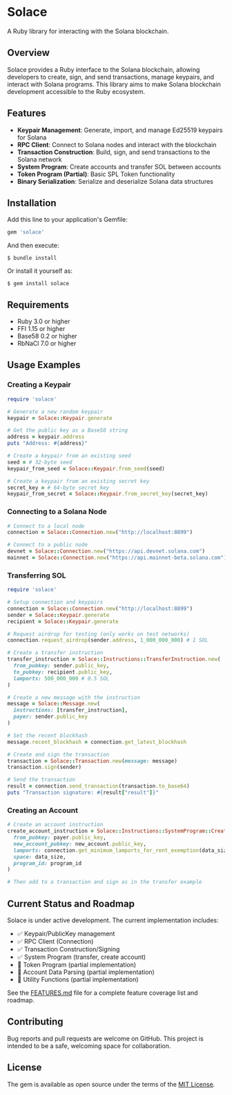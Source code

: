 # Solace

A Ruby library for interacting with the Solana blockchain.

## Overview

Solace provides a Ruby interface to the Solana blockchain, allowing developers to create, sign, and send transactions, manage keypairs, and interact with Solana programs. This library aims to make Solana blockchain development accessible to the Ruby ecosystem.

## Features

- **Keypair Management**: Generate, import, and manage Ed25519 keypairs for Solana
- **RPC Client**: Connect to Solana nodes and interact with the blockchain
- **Transaction Construction**: Build, sign, and send transactions to the Solana network
- **System Program**: Create accounts and transfer SOL between accounts
- **Token Program (Partial)**: Basic SPL Token functionality
- **Binary Serialization**: Serialize and deserialize Solana data structures

## Installation

Add this line to your application's Gemfile:

```ruby
gem 'solace'
```

And then execute:

```
$ bundle install
```

Or install it yourself as:

```
$ gem install solace
```

## Requirements

- Ruby 3.0 or higher
- FFI 1.15 or higher
- Base58 0.2 or higher
- RbNaCl 7.0 or higher

## Usage Examples

### Creating a Keypair

```ruby
require 'solace'

# Generate a new random keypair
keypair = Solace::Keypair.generate

# Get the public key as a Base58 string
address = keypair.address
puts "Address: #{address}"

# Create a keypair from an existing seed
seed = # 32-byte seed
keypair_from_seed = Solace::Keypair.from_seed(seed)

# Create a keypair from an existing secret key
secret_key = # 64-byte secret key
keypair_from_secret = Solace::Keypair.from_secret_key(secret_key)
```

### Connecting to a Solana Node

```ruby
# Connect to a local node
connection = Solace::Connection.new("http://localhost:8899")

# Connect to a public node
devnet = Solace::Connection.new("https://api.devnet.solana.com")
mainnet = Solace::Connection.new("https://api.mainnet-beta.solana.com")
```

### Transferring SOL

```ruby
require 'solace'

# Setup connection and keypairs
connection = Solace::Connection.new("http://localhost:8899")
sender = Solace::Keypair.generate
recipient = Solace::Keypair.generate

# Request airdrop for testing (only works on test networks)
connection.request_airdrop(sender.address, 1_000_000_000) # 1 SOL

# Create a transfer instruction
transfer_instruction = Solace::Instructions::TransferInstruction.new(
  from_pubkey: sender.public_key,
  to_pubkey: recipient.public_key,
  lamports: 500_000_000 # 0.5 SOL
)

# Create a new message with the instruction
message = Solace::Message.new(
  instructions: [transfer_instruction],
  payer: sender.public_key
)

# Set the recent blockhash
message.recent_blockhash = connection.get_latest_blockhash

# Create and sign the transaction
transaction = Solace::Transaction.new(message: message)
transaction.sign(sender)

# Send the transaction
result = connection.send_transaction(transaction.to_base64)
puts "Transaction signature: #{result["result"]}"
```

### Creating an Account

```ruby
# Create an account instruction
create_account_instruction = Solace::Instructions::SystemProgram::CreateAccountInstruction.new(
  from_pubkey: payer.public_key,
  new_account_pubkey: new_account.public_key,
  lamports: connection.get_minimum_lamports_for_rent_exemption(data_size),
  space: data_size,
  program_id: program_id
)

# Then add to a transaction and sign as in the transfer example
```

## Current Status and Roadmap

Solace is under active development. The current implementation includes:

- ✅ Keypair/PublicKey management
- ✅ RPC Client (Connection)
- ✅ Transaction Construction/Signing
- ✅ System Program (transfer, create account)
- 🚧 Token Program (partial implementation)
- 🚧 Account Data Parsing (partial implementation)
- 🚧 Utility Functions (partial implementation)

See the [FEATURES.md](FEATURES.md) file for a complete feature coverage list and roadmap.

## Contributing

Bug reports and pull requests are welcome on GitHub. This project is intended to be a safe, welcoming space for collaboration.

## License

The gem is available as open source under the terms of the [MIT License](https://opensource.org/licenses/MIT).
